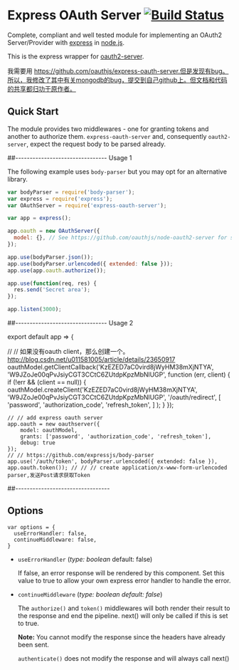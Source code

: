 # Express OAuth Server [![Build Status](https://travis-ci.org/oauthjs/express-oauth-server.png?branch=master)](https://travis-ci.org/oauthjs/express-oauth-server)

Complete, compliant and well tested module for implementing an OAuth2 Server/Provider with [express](https://github.com/expressjs/express) in [node.js](http://nodejs.org/).

This is the express wrapper for [oauth2-server](https://github.com/oauthjs/node-oauth2-server).

我需要用 https://github.com/oauthjs/express-oauth-server.但是发现有bug。所以，我修改了其中有关mongodb的bug，提交到自己github上。但文档和代码的共享都归功于原作者。

## Quick Start

The module provides two middlewares - one for granting tokens and another to authorize them. `express-oauth-server` and, consequently `oauth2-server`, expect the request body to be parsed already.

##-------------------------------- Usage 1

The following example uses `body-parser` but you may opt for an alternative library.

```js
var bodyParser = require('body-parser');
var express = require('express');
var OAuthServer = require('express-oauth-server');

var app = express();

app.oauth = new OAuthServer({
  model: {}, // See https://github.com/oauthjs/node-oauth2-server for specification
});

app.use(bodyParser.json());
app.use(bodyParser.urlencoded({ extended: false }));
app.use(app.oauth.authorize());

app.use(function(req, res) {
  res.send('Secret area');
});

app.listen(3000);
```
##-------------------------------- Usage 2

export default app => {

// // 如果没有oauth client，那么创建一个。 http://blog.csdn.net/u011581005/article/details/23650917
oauthModel.getClientCallback('KzEZED7aC0vird8jWyHM38mXjNTYA', 'W9JZoJe00qPvJsiyCGT3CCtC6ZUtdpKpzMbNlUGP',
function (err, client) {
if (!err && (client == null)) {
oauthModel.createClient('KzEZED7aC0vird8jWyHM38mXjNTYA', 'W9JZoJe00qPvJsiyCGT3CCtC6ZUtdpKpzMbNlUGP', '/oauth/redirect',
[
'password',
'authorization_code',
'refresh_token',
]
);
}
});

	// // add express oauth server
	app.oauth = new oauthserver({
		model: oauthModel,
		grants: ['password', 'authorization_code', 'refresh_token'],
		debug: true
	});
	// // https://github.com/expressjs/body-parser
	app.use('/auth/token', bodyParser.urlencoded({ extended: false }), app.oauth.token()); // // // create application/x-www-form-urlencoded parser,发送Post请求获取Token
##---------------------------------

## Options

```
var options = { 
  useErrorHandler: false, 
  continueMiddleware: false,
}
```
* `useErrorHandler`
(_type: boolean_ default: false)

  If false, an error response will be rendered by this component.
  Set this value to true to allow your own express error handler to handle the error.

* `continueMiddleware`
(_type: boolean default: false_)

  The `authorize()` and `token()` middlewares will both render their 
  result to the response and end the pipeline.
  next() will only be called if this is set to true.

  **Note:** You cannot modify the response since the headers have already been sent.

  `authenticate()` does not modify the response and will always call next()
